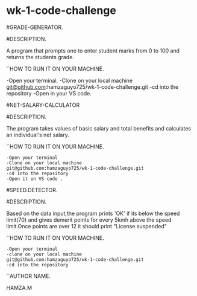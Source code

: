 # wk-1-code-challenge

#GRADE-GENERATOR.

#DESCRIPTION.

A program that prompts one to enter student marks from 0 to 100 and returns the students grade.

``HOW TO RUN IT ON YOUR MACHINE.

   -Open your terminal.
   -Clone on your local machine
   git@github.com:hamzaguyo725/wk-1-code-challenge.git
   -cd into the repository
   -Open in your VS code.




  
  
  #NET-SALARY-CALCULATOR

  #DESCRIPTION.

The program takes values of basic salary and total benefits and calculates an individual's net salary.


``HOW TO RUN IT ON YOUR MACHINE.

    -Open your terminal
    -Clone on your local machine
    git@github.com:hamzaguyo725/wk-1-code-challenge.git
    -cd into the repository
    -Open it on VS code .
    
    
    
    
   
   
   #SPEED.DETECTOR.

   #DESCRIPTION.

Based on the data input,the program prints 'OK' if its below the speed limit(70) and gives demerit points for every 5kmh above the speed limit.Once points are over 12 it should print "License suspended"


``HOW TO RUN IT ON YOUR MACHINE.

    -Open your terminal
    -clone on your local machine
    git@github.com:hamzaguyo725/wk-1-code-challenge.git
    -cd into the repository


``AUTHOR NAME.

   HAMZA.M

  
